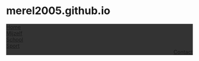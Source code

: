 # merel2005.github.io
<!DOCTYPE html>
<html>
<head>
<style>
ul {
  list-style-type: none;
  margin: 0;
  padding: 0;
  overflow: hidden;
  background-color: #333;
}

li {
  float: left;
}

li a {
  display: block;
  color: white;
  text-align: center;
  padding: 14px 16px;
  text-decoration: none;
}

li a:hover:not(.active) {
  background-color: #111;
}

.active {
  background-color: #333;
}
</style>
</head>
<body>

<ul>
  <li><a href="homepagina.html">Home</a></li>
  <li><a href="Mijzelfpagina.html">Mijzelf</a></li>
  <li><a href="schoolpagina.html">School</a></li>
  <li><a href="sportpagina.html">Sport</a></li>
  <li style="float:right"><a class="active" href="contactpagina.html">Contact</a></li>
</ul>

</body>
</html>

</body>
</html>
<style>
body {
  background-image: url("achtergrond merel.jpg");
}
<!DOCTYPE html>
    <META CHARSET="UTF-8">
    <TITLE>Merel Verschuur</TITLE>
  </HEAD>
